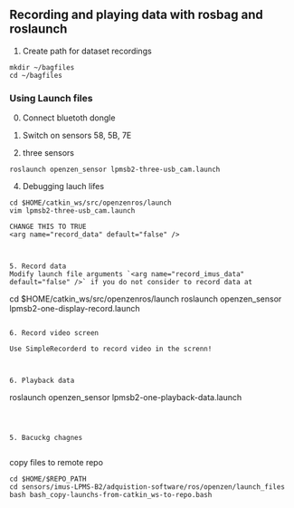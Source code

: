 

## Recording and playing data with rosbag and roslaunch
1. Create path for dataset recordings
```
mkdir ~/bagfiles
cd ~/bagfiles
```


### Using Launch files 

0. Connect bluetoth dongle
1. Switch on sensors 58, 5B, 7E


1. three sensors
```
roslaunch openzen_sensor lpmsb2-three-usb_cam.launch
```

4. Debugging lauch lifes 
```
cd $HOME/catkin_ws/src/openzenros/launch
vim lpmsb2-three-usb_cam.launch

CHANGE THIS TO TRUE
<arg name="record_data" default="false" />



5. Record data
Modify launch file arguments `<arg name="record_imus_data" default="false" />` if you do not consider to record data at
```
cd $HOME/catkin_ws/src/openzenros/launch
roslaunch openzen_sensor lpmsb2-one-display-record.launch
```

6. Record video screen

Use SimpleRecorderd to record video in the screnn!



6. Playback data
```
roslaunch openzen_sensor lpmsb2-one-playback-data.launch 
```



5. Bacuckg chagnes


```
copy files to remote repo
```
cd $HOME/$REPO_PATH 
cd sensors/imus-LPMS-B2/adquistion-software/ros/openzen/launch_files
bash bash_copy-launchs-from-catkin_ws-to-repo.bash
```


